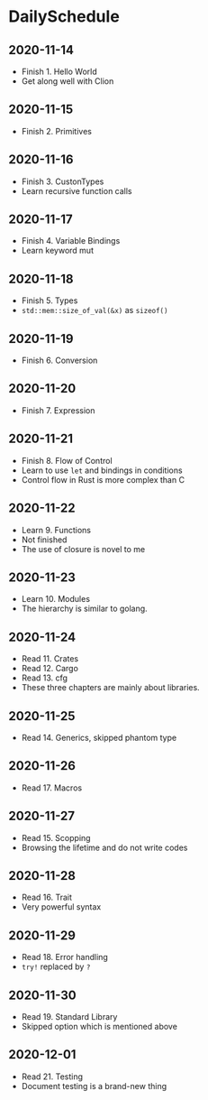 # DailySchedule

## 2020-11-14

* Finish 1. Hello World
* Get along well with Clion

## 2020-11-15

* Finish 2. Primitives

## 2020-11-16

* Finish 3. CustonTypes
* Learn recursive function calls

## 2020-11-17

* Finish 4. Variable Bindings
* Learn keyword mut 

## 2020-11-18

* Finish 5. Types
* `std::mem::size_of_val(&x)` as `sizeof()`

## 2020-11-19

* Finish 6. Conversion

## 2020-11-20

* Finish 7. Expression

## 2020-11-21

* Finish 8. Flow of Control
* Learn to use `let` and bindings in conditions
* Control flow in Rust is more complex than C

## 2020-11-22

* Learn 9. Functions
* Not finished
* The use of closure is novel to me

## 2020-11-23

* Learn 10. Modules
* The hierarchy is similar to golang.

## 2020-11-24

* Read 11. Crates
* Read 12. Cargo
* Read 13. cfg
* These three chapters are mainly about libraries.

## 2020-11-25

* Read 14. Generics, skipped phantom type

## 2020-11-26

* Read 17. Macros

## 2020-11-27

* Read 15. Scopping
* Browsing the lifetime and do not write codes

## 2020-11-28

* Read 16. Trait
* Very powerful syntax

## 2020-11-29

* Read 18. Error handling
* `try!` replaced by `?`

## 2020-11-30

* Read 19. Standard Library
* Skipped option which is mentioned above

## 2020-12-01

* Read 21. Testing
* Document testing is a brand-new thing